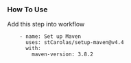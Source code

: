 ### How To Use

Add this step into workflow

```
    - name: Set up Maven
      uses: stCarolas/setup-maven@v4.4
      with:
        maven-version: 3.8.2
```
